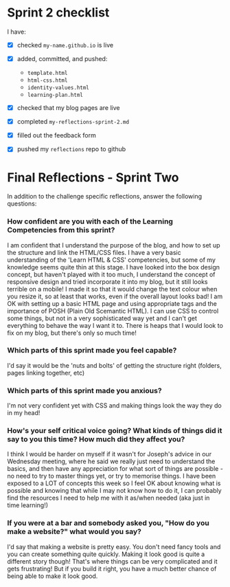 # Sprint 2 checklist

I have:
- [x] checked `my-name.github.io` is live
- [x] added, committed, and pushed:
    - `template.html`
    - `html-css.html`
    - `identity-values.html` 
    - `learning-plan.html` 
- [x] checked that my blog pages are live
- [x] completed `my-reflections-sprint-2.md`
- [x] filled out the feedback form
- [x] pushed my `reflections` repo to github



# Final Reflections - Sprint Two 

In addition to the challenge specific reflections, answer the following questions:

### How confident are you with each of the Learning Competencies from this sprint?

I am confident that I understand the purpose of the blog, and how to set up the structure and link the HTML/CSS files.
I have a very basic understanding of the 'Learn HTML & CSS' competencies, but some of my knowledge seems quite thin at this stage. I have looked into the box design concept, but haven't played with it too much, I understand the concept of responsive design and tried incorporate it into my blog, but it still looks terrible on a mobile!  I made it so that it would change the text colour when you resize it, so at least that works, even if the overall layout looks bad! 
I am OK with setting up a basic HTML page and using appropriate tags and the importance of POSH (Plain Old Scemantic HTML). I can use CSS to control some things, but not in a very sophisticated way yet and I can't get everything to behave the way I want it to. There is heaps that I would look to fix on my blog, but there's only so much time!


### Which parts of this sprint made you feel capable?

I'd say it would be the 'nuts and bolts' of getting the structure right (folders, pages linking together, etc)

### Which parts of this sprint made you anxious?

I'm not very confident yet with CSS and making things look the way they do in my head!


### How's your self critical voice going? What kinds of things did it say to you this time? How much did they affect you?

I think I would be harder on myself if it wasn't for Joseph's advice in our Wednesday meeting, where he said we really just need to understand the basics, and then have any appreciation for what sort of things are possible - no need to try to master things yet, or try to memorise things.
I have been exposed to a LOT of concepts this week so I feel OK about knowing what is possible and knowing that while I may not know how to do it, I can probably find the resources I need to help me with it as/when needed (aka just in time learning!)


### If you were at a bar and somebody asked you, "How do you make a website?" what would you say?

I'd say that making a website is pretty easy. You don't need fancy tools and you can create something quite quickly.
Making it look good is quite a different story though!
That's where things can be very complicated and it gets frustrating! But if you build it right, you have a much better chance of being able to make it look good.